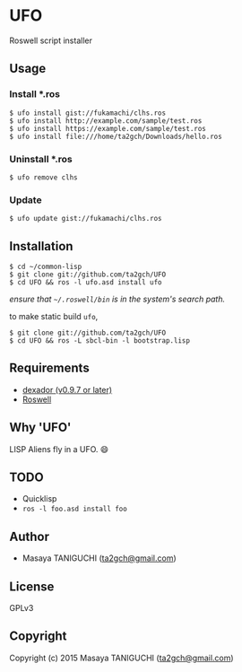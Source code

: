# UFO
Roswell script installer

## Usage
### Install *.ros

```shell
$ ufo install gist://fukamachi/clhs.ros
$ ufo install http://example.com/sample/test.ros
$ ufo install https://example.com/sample/test.ros
$ ufo install file:///home/ta2gch/Downloads/hello.ros
```

### Uninstall *.ros

```shell
$ ufo remove clhs

```

### Update

```shell
$ ufo update gist://fukamachi/clhs.ros
```

## Installation

```shell
$ cd ~/common-lisp
$ git clone git://github.com/ta2gch/UFO
$ cd UFO && ros -l ufo.asd install ufo
```
*ensure that `~/.roswell/bin` is in the system's search path.*

to make static build `ufo`, 
```
$ git clone git://github.com/ta2gch/UFO
$ cd UFO && ros -L sbcl-bin -l bootstrap.lisp
```

## Requirements

* [dexador (v0.9.7 or later)](https://github.com/fukamachi/dexador)
* [Roswell](https://github.com/snmsts/roswell)

## Why 'UFO'
LISP Aliens fly in a UFO. :smile:

## TODO
* Quicklisp
* `ros -l foo.asd install foo`

## Author

* Masaya TANIGUCHI (ta2gch@gmail.com)

## License

GPLv3

## Copyright

Copyright (c) 2015 Masaya TANIGUCHI (ta2gch@gmail.com)
